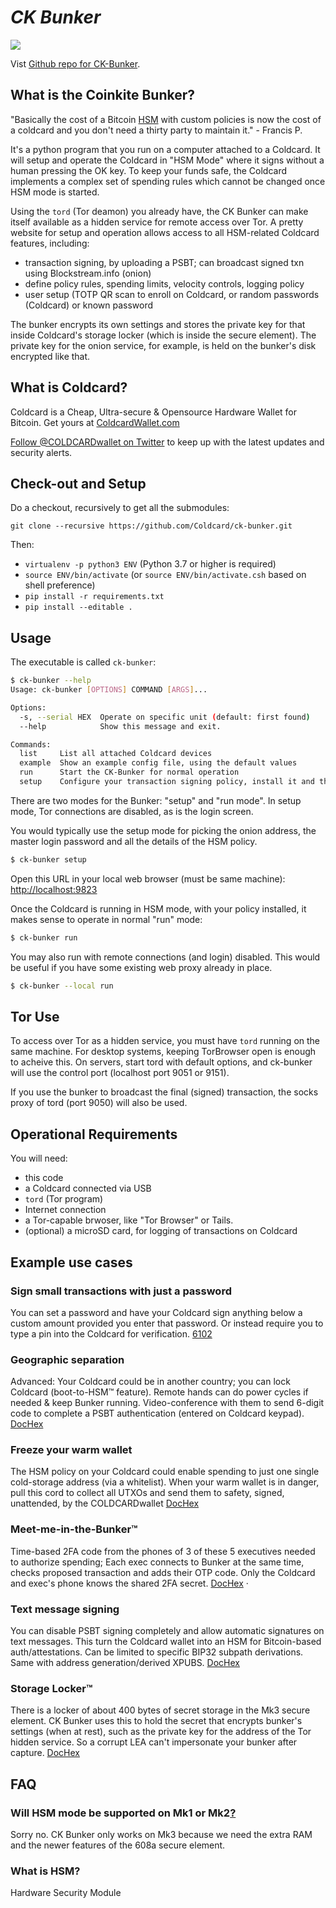 # <i>CK Bunker</i>

![](https://github.com/Coldcard/ck-bunker/blob/master/static/screen-shot.jpg)

Vist [Github repo for CK-Bunker](https://github.com/Coldcard/ck-bunker).

## What is the Coinkite Bunker?

"Basically the cost of a Bitcoin [HSM](#what-is-hsm) with custom policies is now the cost of a coldcard and you don't need a thirty party to maintain it." - Francis P.

It's a python program that you run on a computer attached to a
Coldcard. It will setup and operate the Coldcard in "HSM Mode" where
it signs without a human pressing the OK key.  To keep your
funds safe, the Coldcard implements a complex set of spending rules
which cannot be changed once HSM mode is started.

Using the `tord` (Tor deamon) you already have, the CK Bunker can
make itself available as a hidden service for remote access over
Tor.  A pretty website for setup and operation allows access to all
HSM-related Coldcard features, including:

- transaction signing, by uploading a PSBT; can broadcast signed txn using Blockstream.info (onion)
- define policy rules, spending limits, velocity controls, logging policy
- user setup (TOTP QR scan to enroll on Coldcard, or random passwords (Coldcard) or known password

The bunker encrypts its own settings and stores the private key for that inside Coldcard's
storage locker (which is inside the secure element). The private key for the onion
service, for example, is held on the bunker's disk encrypted like that.

## What is Coldcard?

Coldcard is a Cheap, Ultra-secure & Opensource Hardware Wallet for Bitcoin.
Get yours at [ColdcardWallet.com](http://coldcardwallet.com)

[Follow @COLDCARDwallet on Twitter](https://twitter.com/coldcardwallet) to keep up
with the latest updates and security alerts. 

## Check-out and Setup

Do a checkout, recursively to get all the submodules:

    git clone --recursive https://github.com/Coldcard/ck-bunker.git

Then:

- `virtualenv -p python3 ENV` (Python 3.7 or higher is required)
- `source ENV/bin/activate` (or `source ENV/bin/activate.csh` based on shell preference)
- `pip install -r requirements.txt`
- `pip install --editable .`

## Usage

The executable is called `ck-bunker`:

```sh
$ ck-bunker --help
Usage: ck-bunker [OPTIONS] COMMAND [ARGS]...

Options:
  -s, --serial HEX  Operate on specific unit (default: first found)
  --help            Show this message and exit.

Commands:
  list     List all attached Coldcard devices
  example  Show an example config file, using the default values
  run      Start the CK-Bunker for normal operation
  setup    Configure your transaction signing policy, install it and then...
```

There are two modes for the Bunker: "setup" and "run mode". In setup
mode, Tor connections are disabled, as is the login screen.

You would typically use the setup mode for picking the onion address, the
master login password and all the details of the HSM policy.

```sh
$ ck-bunker setup
```

Open this URL in your local web browser (must be same machine):
<http://localhost:9823>

Once the Coldcard is running in HSM mode, with your policy installed,
it makes sense to operate in normal "run" mode:

```sh
$ ck-bunker run
```

You may also run with remote connections (and login) disabled. This would be useful
if you have some existing web proxy already in place.

```sh
$ ck-bunker --local run
```

## Tor Use

To access over Tor as a hidden service, you must have `tord` running
on the same machine. For desktop systems, keeping TorBrowser open
is enough to acheive this. On servers, start tord with default options,
and ck-bunker will use the control port (localhost port 9051 or 9151).

If you use the bunker to broadcast the final (signed) transaction,
the socks proxy of tord (port 9050) will also be used.


## Operational Requirements

You will need:

- this code
- a Coldcard connected via USB
- `tord` (Tor program)
- Internet connection
- a Tor-capable brwoser, like "Tor Browser" or Tails.
- (optional) a microSD card, for logging of transactions on Coldcard


## Example use cases

### Sign small transactions with just a password

You can set a password and have your Coldcard sign anything below a custom amount provided you enter that password.
Or instead require you to type a pin into the Coldcard for verification. [6102](https://twitter.com/6102bitcoin/status/1228425672827293696)


### Geographic separation

Advanced: Your Coldcard could be in another country; you can lock Coldcard (boot-to-HSM™ feature). Remote hands can do power cycles if needed & keep Bunker running.  Video-conference with them to send  6-digit code to complete a PSBT authentication (entered on Coldcard keypad). [DocHex](https://twitter.com/DocHex/status/1228392653592649728)


### Freeze your warm wallet

The HSM policy on your Coldcard could enable spending to just one single cold-storage address (via a whitelist). When your warm wallet is in danger, pull this cord to collect all UTXOs and send them to safety, signed, unattended, by the COLDCARDwallet
[DocHex](https://twitter.com/DocHex/status/1228394738841157632)

### Meet-me-in-the-Bunker™

Time-based 2FA code from the phones of 3 of these 5 executives needed to authorize spending; Each exec connects to Bunker at the same time, checks proposed transaction and adds their OTP code. Only the Coldcard and exec's phone knows the shared 2FA secret. [DocHex](https://twitter.com/DocHex/status/1228395590662397953)
·

### Text message signing

You can disable PSBT signing completely and allow automatic signatures on text messages. This turn the Coldcard wallet
 into an HSM for Bitcoin-based auth/attestations. Can be limited to specific BIP32 subpath derivations. Same with address generation/derived XPUBS. [DocHex](https://twitter.com/DocHex/status/1228396805102194688)
 
 
### Storage Locker™

There is a locker of about 400 bytes of secret storage in the Mk3 secure element. CK Bunker uses this to hold the secret that encrypts bunker's settings (when at rest), such as the private key for the address of the Tor hidden service. So a corrupt LEA <!-- what is LEA? --> can't impersonate your bunker after capture. [DocHex](https://twitter.com/DocHex/status/1228398842313310208)


## FAQ

### Will HSM mode be supported on Mk1 or Mk2[?](https://twitter.com/orcitis/status/1228418529302433792)

Sorry no. CK Bunker only works on Mk3 because we need the extra RAM and the newer features of the 608a secure element.

### What is HSM?

Hardware Security Module
